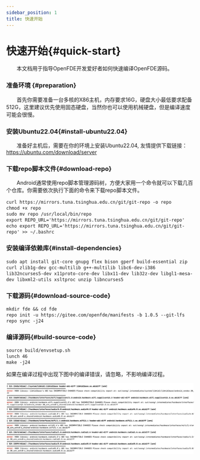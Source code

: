 ```yaml
---
sidebar_position: 1
title: 快速开始
---
```


# 快速开始{#quick-start}

&emsp;&emsp;本文档用于指导OpenFDE开发爱好者如何快速编译OpenFDE源码。

### 准备环境 {#preparation}

&emsp;&emsp;首先你需要准备一台多核的X86主机，内存要求16G，硬盘大小最低要求配备512G，这里建议优先使用固态硬盘，当然你也可以使用机械硬盘，但是编译速度可能会很慢。

### 安装Ubuntu22.04{#install-ubuntu22.04}

&emsp;&emsp;准备好主机后，需要在你的环境上安装Ubuntu22.04, 友情提供下载链接：https://ubuntu.com/download/server

### 下载repo脚本文件{#download-repo}

&emsp;&emsp;Android通常使用repo脚本管理源码树，方便大家用一个命令就可以下载几百个仓库。你需要依次执行下面的命令来下载repo脚本文件。

```
curl https://mirrors.tuna.tsinghua.edu.cn/git/git-repo -o repo
chmod +x repo
sudo mv repo /usr/local/bin/repo
export REPO_URL='https://mirrors.tuna.tsinghua.edu.cn/git/git-repo'
echo export REPO_URL='https://mirrors.tuna.tsinghua.edu.cn/git/git-repo' >> ~/.bashrc
```

### 安装编译依赖库{#install-dependencies}

```
sudo apt install git-core gnupg flex bison gperf build-essential zip curl zlib1g-dev gcc-multilib g++-multilib libc6-dev-i386 lib32ncurses5-dev x11proto-core-dev libx11-dev lib32z-dev libgl1-mesa-dev libxml2-utils xsltproc unzip libncurses5
```

### 下载源码{#download-source-code}

```
mkdir fde && cd fde
repo init -u https://gitee.com/openfde/manifests -b 1.0.5 --git-lfs
repo sync -j24
```
  
### 编译源码{#build-source-code}

```
source build/envsetup.sh
lunch 46 
make -j24
```

如果在编译过程中出现下图中的编译错误，请忽略，不影响编译过程。

![build-warn](./img/build-warn.png)